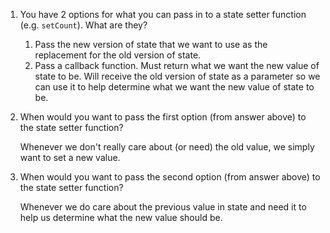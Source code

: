 1. You have 2 options for what you can pass in to a state setter function (e.g. `setCount`). What are they?
   1. Pass the new version of state that we want to use as the replacement for the old version of state.
   2. Pass a callback function. Must return what we want the new value of state to be. Will receive the old version of state as a parameter so we can use it to help determine what we want the new value of state to be.

2. When would you want to pass the first option (from answer above) to the state setter function?

   Whenever we don't really care about (or need) the old value, we simply want to set a new value.

3. When would you want to pass the second option (from answer above) to the state setter function?

   Whenever we do care about the previous value in state and need it to help us determine what the new value should be.
